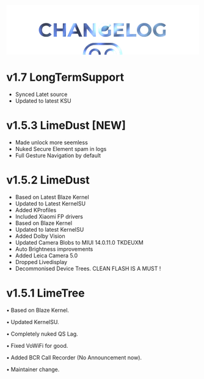  <img src="https://raw.githubusercontent.com/DroidX-UI-Devices/Official_Devices/13/banners/changelogs.png" />

# v1.7 LongTermSupport

* Synced Latet source
* Updated to latest KSU


# v1.5.3 LimeDust [NEW]

* Made unlock more seemless
* Nuked Secure Element spam in logs
* Full Gesture Navigation by default

# v1.5.2 LimeDust

* Based on Latest Blaze Kernel
* Updated to Latest KernelSU
* Added KProfiles
* Included Xiaomi FP drivers
* Based on Blaze Kernel
* Updated to latest KernelSU
* Added Dolby Vision
* Updated Camera Blobs to MIUI 14.0.11.0 TKDEUXM
* Auto Brightness improvements
* Added Leica Camera 5.0
* Dropped Livedisplay
* Decommonised Device Trees. CLEAN FLASH IS A MUST !

# v1.5.1 LimeTree

• Based on Blaze Kernel.

• Updated KernelSU.

• Completely nuked QS Lag.

• Fixed VoWiFi for good.

• Added BCR Call Recorder (No Announcement now).

• Maintainer change.
